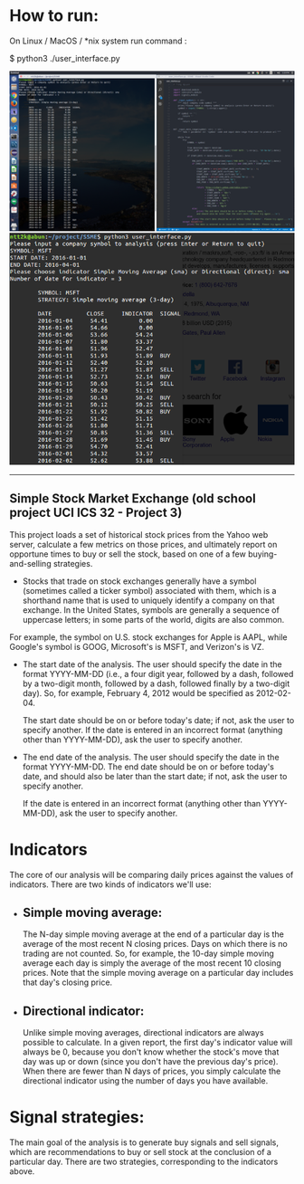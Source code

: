 How to run:
==========

On Linux / MacOS / *nix system run command :

$ python3 ./user_interface.py



![ScreenShot](screenshot/screenshot1.png)
![ScreenShot](screenshot/screenshot2.png)

-----------------------------------------------------------------------

Simple Stock Market Exchange (old school project UCI ICS 32 - Project 3)
------------------------------------------------------------------------


This project loads a set of historical stock prices from the Yahoo web server, calculate a few metrics on those prices, and ultimately report on opportune times to buy or sell the stock, based on one of a few buying-and-selling strategies.


 + Stocks that trade on stock exchanges generally have a symbol (sometimes called a ticker symbol) associated with them, which is a shorthand name that is used to uniquely identify a company on that exchange. In the United States, symbols are generally a sequence of uppercase letters; in some parts of the world, digits are also common. 
 
 For example, the symbol on U.S. stock exchanges for Apple is AAPL, while Google's symbol is GOOG, Microsoft's is MSFT, and Verizon's is VZ.


+ The start date of the analysis. The user should specify the date in the format YYYY-MM-DD (i.e., a four digit year, followed by a dash, followed by a two-digit month, followed by a dash, followed finally by a two-digit day). So, for example, February 4, 2012 would be specified as 2012-02-04. 

    The start date should be on or before today's date; if not, ask the user to specify another.
    If the date is entered in an incorrect format (anything other than YYYY-MM-DD), ask the user to specify another.

+ The end date of the analysis. The user should specify the date in the format YYYY-MM-DD.
The end date should be on or before today's date, and should also be later than the start date; if not, ask the user to specify another.

    If the date is entered in an incorrect format (anything other than YYYY-MM-DD), ask the user to specify another.


Indicators
==========

The core of our analysis will be comparing daily prices against the values of indicators. There are two kinds of indicators we'll use:

+ Simple moving average:
  ---------------------- 

    The N-day simple moving average at the end of a particular day is the average of the most recent N closing prices. Days on which there is no trading are not counted. So, for example, the 10-day simple moving average each day is simply the average of the most recent 10 closing prices. Note that the simple moving average on a particular day includes that day's closing price.


+ Directional indicator:
  ----------------------

    Unlike simple moving averages, directional indicators are always possible to calculate. In a given report, the first day's indicator value will always be 0, because you don't know whether the stock's move that day was up or down (since you don't have the previous day's price). When there are fewer than N days of prices, you simply calculate the directional indicator using the number of days you have available.


Signal strategies:
==================

The main goal of the analysis is to generate buy signals and sell signals, which are recommendations to buy or sell stock at the conclusion of a particular day. There are two strategies, corresponding to the indicators above.


